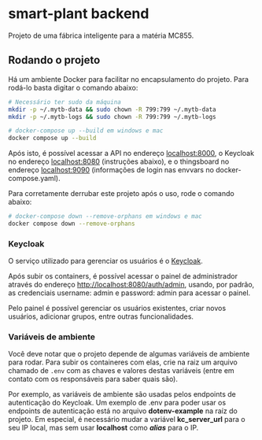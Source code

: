 # smart-plant backend
Projeto de uma fábrica inteligente para a matéria MC855. 

## Rodando o projeto
Há um ambiente Docker para facilitar no encapsulamento do projeto. Para rodá-lo basta digitar o comando abaixo:
```bash
# Necessário ter sudo da máquina
mkdir -p ~/.mytb-data && sudo chown -R 799:799 ~/.mytb-data
mkdir -p ~/.mytb-logs && sudo chown -R 799:799 ~/.mytb-logs

# docker-compose up --build em windows e mac
docker compose up --build
```
Após isto, é possível acessar a API no endereço [localhost:8000](localhost:8000), o Keycloak no endereço [localhost:8080](localhost:8080) (instruções abaixo), e o thingsboard no endereço [localhost:9090](localhost:9090) (informações de login nas envvars no docker-compose.yaml).

Para corretamente derrubar este projeto após o uso, rode o comando abaixo:
```bash
# docker-compose down --remove-orphans em windows e mac
docker compose down --remove-orphans
```

### Keycloak
O serviço utilizado para gerenciar os usuários é o [Keycloak](https://www.keycloak.org/).

Após subir os containers, é possível acessar o painel de administrador através do endereço [http://localhost:8080/auth/admin](http://localhost:8080/auth/admin),
usando, por padrão, as credenciais username: admin e password: admin para acessar o painel. 

Pelo painel é possível gerenciar os usuários existentes, criar novos usuários, adicionar grupos, entre outras funcionalidades.

### Variáveis de ambiente
Você deve notar que o projeto depende de algumas variáveis de ambiente para rodar. 
Para subir os containeres com elas, crie na raiz um arquivo chamado de `.env` com as chaves e valores destas variáveis (entre em contato com os responsáveis para saber quais são).

Por exemplo, as variáveis de ambiente são usadas pelos endpoints de autenticação do Keycloak. 
Um exemplo de .env para poder usar os endpoints de autenticação está no arquivo **dotenv-example** na raíz do projeto.
Em especial, é necessário mudar a variável **kc_server_url** para o seu IP local, mas sem usar **localhost** como _**alias**_ para o IP.